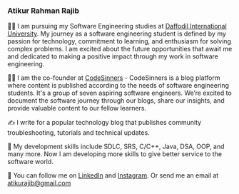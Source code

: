 ### Atikur Rahman Rajib

👋🏻   I am pursuing my Software Engineering studies at [Daffodil International University](https://daffodilvarsity.edu.bd/). My journey as a software engineering student is defined by my passion for technology, commitment to learning, and enthusiasm for solving complex problems. I am excited about the future opportunities that await me and dedicated to making a positive impact through my work in software engineering.

👋🏻   I am the co-founder at [CodeSinners](https://www.codesinners.com) - CodeSinners is a blog platform where content is published according to the needs of software engineering students. It's a group of seven aspiring software engineers. We’re excited to document the software journey through our blogs, share our insights, and provide valuable content to our fellow learners.

✍️   I write for a popular technology blog that publishes community troubleshooting, tutorials and technical updates.

🌱   My development skills include SDLC, SRS, C/C++, Java, DSA, OOP, and many more. Now I am developing more skills to give better service to the software world.

🐢   You can follow me on [LinkedIn](https://www.linkedin.com/in/atikurajib) and [Instagram](https://www.instagram.com/atikurajib). Or send me an email at atikurajib@gmail.com






